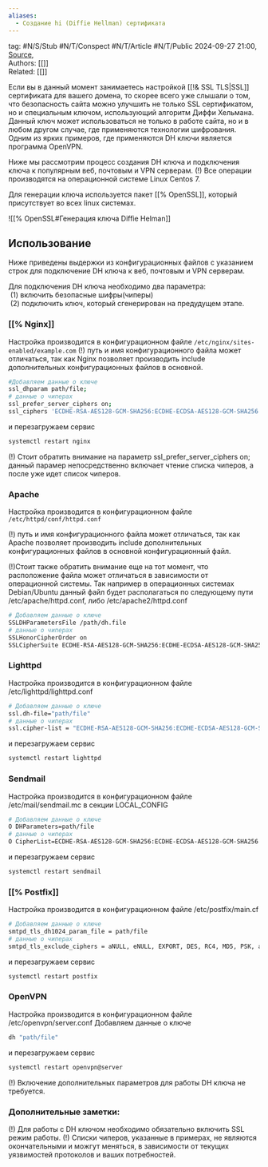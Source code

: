 ```yaml
---
aliases:
  - Создание hi (Diffie Hellman) сертификата
---
```

tag: #N/S/Stub #N/T/Conspect #N/T/Article  #N/T/Public 
2024-09-27 21:00, [Source](https://maxrival.com/sozdaniie-dh-diffie-hellman-siertifikata/),  
Authors: [[]]   
Related: [[]] 

Если вы в данный момент занимаетесь настройкой [[!& SSL  TLS|SSL]] сертификата для вашего домена, то скорее всего уже слышали о том, что безопасность сайта можно улучшить не только SSL сертификатом, но и специальным ключом, использующий алгоритм Диффи Хельмана. Данный ключ может использоваться не только в работе сайта, но и в любом другом случае, где применяются технологии шифрования. Одним из ярких примеров, где применяются DH ключи является программа OpenVPN.

Ниже мы рассмотрим процесс создания DH ключа и подключения ключа к популярным веб, почтовым и VPN серверам.
(!) Все операции производятся на операционной системе Linux Centos 7.

Для генерации ключа используется пакет [[% OpenSSL]], который присутствует во всех linux системах.

![[% OpenSSL#Генерация ключа Diffie Helman]]

## Использование
 Ниже приведены выдержки из конфигурационных файлов с указанием строк для подключение DH ключа к веб, почтовым и VPN серверам.

Для подключения DH ключа необходимо два параметра:    
 (1) включить безопасные шифры(чиперы)  
 (2) подключить ключ, который сгенерирован на предудущем этапе.

### [[% Nginx]]
Настройка производится в конфигурационном файле `/etc/nginx/sites-enabled/example.com`
(!) путь и имя конфигурационного файла может отличаться, так как Nginx позволяет производить include дополнительных конфигурационных файлов в основной.
```bash
#Добавляем данные о ключе
ssl_dhparam path/file;  
# данные о чиперах
ssl_prefer_server_ciphers on;  
ssl_ciphers 'ECDHE-RSA-AES128-GCM-SHA256:ECDHE-ECDSA-AES128-GCM-SHA256:ECDHE-RSA-AES256-GCM-SHA384:ECDHE-ECDSA-AES256-GCM-SHA384:DHE-RSA-AES128-GCM-SHA256:DHE-DSS-AES128-GCM-SHA256:kEDH+AESGCM:ECDHE-RSA-AES128-SHA256:ECDHE-ECDSA-AES128-SHA256:ECDHE-RSA-AES128-SHA:ECDHE-ECDSA-AES128-SHA:ECDHE-RSA-AES256-SHA384:ECDHE-ECDSA-AES256-SHA384:ECDHE-RSA-AES256-SHA:ECDHE-ECDSA-AES256-SHA:DHE-RSA-AES128-SHA256:DHE-RSA-AES128-SHA:DHE-DSS-AES128-SHA256:DHE-RSA-AES256-SHA256:DHE-DSS-AES256-SHA:DHE-RSA-AES256-SHA:AES128-GCM-SHA256:AES256-GCM-SHA384:AES128-SHA256:AES256-SHA256:AES128-SHA:AES256-SHA:AES:CAMELLIA:DES-CBC3-SHA:!aNULL:!eNULL:!EXPORT:!DES:!RC4:!MD5:!PSK:!aECDH:!EDH-DSS-DES-CBC3-SHA:!EDH-RSA-DES-CBC3-SHA:!KRB5-DES-CBC3-SHA';  
```
и перезагружаем сервис
```bash
systemctl restart nginx  
```
(!) Стоит обратить внимание на параметр ssl_prefer_server_ciphers on; данный парамер непосредственно включает чтение списка чиперов, а после уже идет список чиперов.

### Apache
Настройка производится в конфигурационном файле `/etc/httpd/conf/httpd.conf`

(!) путь и имя конфигурационного файла может отличаться, так как Apache позволяет производить include дополнительных конфигурационных файлов в основной конфигурационный файл.

(!)Стоит также обратить внимание еще на тот момент, что расположение файла может отличаться в зависимости от операционной системы. Так например в операционных системах Debian/Ubuntu данный файл будет располагаться по следующему пути /etc/apache/httpd.conf, либо /etc/apache2/httpd.conf
```bash
# Добавляем данные о ключе
SSLDHParametersFile /path/dh.file  
# данные о чиперах
SSLHonorCipherOrder on  
SSLCipherSuite ECDHE-RSA-AES128-GCM-SHA256:ECDHE-ECDSA-AES128-GCM-SHA256:ECDHE-RSA-AES256-GCM-SHA384:ECDHE-ECDSA-AES256-GCM-SHA384:DHE-RSA-AES128-GCM-SHA256:DHE-DSS-AES128-GCM-SHA256:kEDH+AESGCM:ECDHE-RSA-AES128-SHA256:ECDHE-ECDSA-AES128-SHA256:ECDHE-RSA-AES128-SHA:ECDHE-ECDSA-AES128-SHA:ECDHE-RSA-AES256-SHA384:ECDHE-ECDSA-AES256-SHA384:ECDHE-RSA-AES256-SHA:ECDHE-ECDSA-AES256-SHA:DHE-RSA-AES128-SHA256:DHE-RSA-AES128-SHA:DHE-DSS-AES128-SHA256:DHE-RSA-AES256-SHA256:DHE-DSS-AES256-SHA:DHE-RSA-AES256-SHA:AES128-GCM-SHA256:AES256-GCM-SHA384:AES128-SHA256:AES256-SHA256:AES128-SHA:AES256-SHA:AES:CAMELLIA:DES-CBC3-SHA:!aNULL:!eNULL:!EXPORT:!DES:!RC4:!MD5:!PSK:!aECDH:!EDH-DSS-DES-CBC3-SHA:!EDH-RSA-DES-CBC3-SHA:!KRB5-DES-CBC3-SHA  
```
### Lighttpd 
Настройка производится в конфигурационном файле /etc/lighttpd/lighttpd.conf
```bash
# Добавляем данные о ключе
ssl.dh-file="path/file"  
# данные о чиперах
ssl.cipher-list = "ECDHE-RSA-AES128-GCM-SHA256:ECDHE-ECDSA-AES128-GCM-SHA256:ECDHE-RSA-AES256-GCM-SHA384:ECDHE-ECDSA-AES256-GCM-SHA384:DHE-RSA-AES128-GCM-SHA256:DHE-DSS-AES128-GCM-SHA256:kEDH+AESGCM:ECDHE-RSA-AES128-SHA256:ECDHE-ECDSA-AES128-SHA256:ECDHE-RSA-AES128-SHA:ECDHE-ECDSA-AES128-SHA:ECDHE-RSA-AES256-SHA384:ECDHE-ECDSA-AES256-SHA384:ECDHE-RSA-AES256-SHA:ECDHE-ECDSA-AES256-SHA:DHE-RSA-AES128-SHA256:DHE-RSA-AES128-SHA:DHE-DSS-AES128-SHA256:DHE-RSA-AES256-SHA256:DHE-DSS-AES256-SHA:DHE-RSA-AES256-SHA:AES128-GCM-SHA256:AES256-GCM-SHA384:AES128-SHA256:AES256-SHA256:AES128-SHA:AES256-SHA:AES:CAMELLIA:DES-CBC3-SHA:!aNULL:!eNULL:!EXPORT:!DES:!RC4:!MD5:!PSK:!aECDH:!EDH-DSS-DES-CBC3-SHA:!EDH-RSA-DES-CBC3-SHA:!KRB5-DES-CBC3-SHA "  
```
и перезагружаем сервис
```bash
systemctl restart lighttpd  
```
### Sendmail
Настройка производится в конфигурационном файле /etc/mail/sendmail.mc в секции LOCAL_CONFIG
```bash
# Добавляем данные о ключе
O DHParameters=path/file  
# данные о чиперах
O CipherList=ECDHE-RSA-AES128-GCM-SHA256:ECDHE-ECDSA-AES128-GCM-SHA256:ECDHE-RSA-AES256-GCM-SHA384:ECDHE-ECDSA-AES256-GCM-SHA384:DHE-RSA-AES128-GCM-SHA256:DHE-DSS-AES128-GCM-SHA256:kEDH+AESGCM:ECDHE-RSA-AES128-SHA256:ECDHE-ECDSA-AES128-SHA256:ECDHE-RSA-AES128-SHA:ECDHE-ECDSA-AES128-SHA:ECDHE-RSA-AES256-SHA384:ECDHE-ECDSA-AES256-SHA384:ECDHE-RSA-AES256-SHA:ECDHE-ECDSA-AES256-SHA:DHE-RSA-AES128-SHA256:DHE-RSA-AES128-SHA:DHE-DSS-AES128-SHA256:DHE-RSA-AES256-SHA256:DHE-DSS-AES256-SHA:DHE-RSA-AES256-SHA:AES128-GCM-SHA256:AES256-GCM-SHA384:AES128-SHA256:AES256-SHA256:AES128-SHA:AES256-SHA:AES:CAMELLIA:DES-CBC3-SHA:!aNULL:!eNULL:!EXPORT:!DES:!RC4:!MD5:!PSK:!aECDH:!EDH-DSS-DES-CBC3-SHA:!EDH-RSA-DES-CBC3-SHA:!KRB5-DES-CBC3-SHA  
```
и перезагружаем сервис
```bash
systemctl restart sendmail  
```

### [[% Postfix]]
Настройка производится в конфигурационном файле /etc/postfix/main.cf
```bash
# Добавляем данные о ключе
smtpd_tls_dh1024_param_file = path/file  
# данные о чиперах
smtpd_tls_exclude_ciphers = aNULL, eNULL, EXPORT, DES, RC4, MD5, PSK, aECDH, EDH-DSS-DES-CBC3-SHA, EDH-RSA-DES-CDC3-SHA, KRB5-DE5, CBC3-SHA  
```
и перезагружаем сервис
```bash
systemctl restart postfix  
```
### OpenVPN
Настройка производится в конфигурационном файле /etc/openvpn/server.conf
Добавляем данные о ключе
```bash
dh "path/file"  
```
и перезагружаем сервис
```bash
systemctl restart openvpn@server  
```
(!) Включение дополнительных параметров для работы DH ключа не требуется.
### Дополнительные заметки:
(!) Для работы с DH ключом необходимо обязательно включить SSL режим работы.
(!) Списки чиперов, указанные в примерах, не являются окончательными и можгут меняться, в зависимости от текущих уязвимостей протоколов и ваших потребностей.